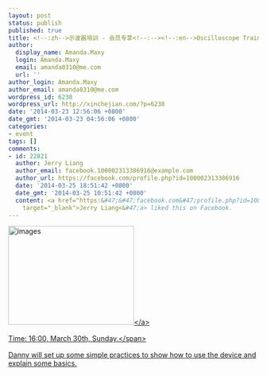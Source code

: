 ```yaml
---
layout: post
status: publish
published: true
title: <!--:zh-->示波器培训 - 会员专享<!--:--><!--:en-->Oscilloscope Training - members only<!--:-->
author:
  display_name: Amanda.Maxy
  login: Amanda.Maxy
  email: amanda0310@me.com
  url: ''
author_login: Amanda.Maxy
author_email: amanda0310@me.com
wordpress_id: 6238
wordpress_url: http://xinchejian.com/?p=6238
date: '2014-03-23 12:56:06 +0800'
date_gmt: '2014-03-23 04:56:06 +0800'
categories:
- event
tags: []
comments:
- id: 22821
  author: Jerry Liang
  author_email: facebook.100002313386916@example.com
  author_url: https://facebook.com/profile.php?id=100002313386916
  date: '2014-03-25 18:51:42 +0800'
  date_gmt: '2014-03-25 10:51:42 +0800'
  content: <a href="https:&#47;&#47;facebook.com&#47;profile.php?id=100002313386916"
    target="_blank">Jerry Liang<&#47;a> liked this on Facebook.
---
```

<p><!--:en--><a href="http:&#47;&#47;xinchejian.com&#47;wp-content&#47;uploads&#47;2014&#47;03&#47;images.jpg"><img class="alignnone size-full wp-image-6243" alt="images" src="http:&#47;&#47;xinchejian.com&#47;wp-content&#47;uploads&#47;2014&#47;03&#47;images.jpg" width="253" height="199" &#47;><&#47;a></p>
<p><span style="line-height: 1.5em;">Time: 16:00, March 30th, Sunday.<&#47;span></p>
<p>Danny will set up some simple practices to show how to use the device and explain some basics.<!--:--></p>
